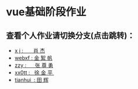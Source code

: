 # vue基础阶段作业
## 查看个人作业请切换分支(点击跳转)：
<ul>
<li><a href="https://github.com/Study-assignment/Vue-05/tree/xj"> x&nbsp;j&nbsp;:&nbsp; &nbsp;  &nbsp;&nbsp;&nbsp;肖&nbsp;杰</a></li>
<li><a href="https://github.com/Study-assignment/Vue-05/tree/webxf"> webxf&nbsp;:  金&nbsp;絮&nbsp;帆 </a></li>
<li><a href="https://github.com/Study-assignment/Vue-05/tree/zzy"> zzy&nbsp;:&nbsp; &nbsp;  &nbsp;&nbsp;张&nbsp;尊&nbsp;勇</a></li>
<li><a href="https://github.com/Study-assignment/Vue-05/tree/xx0tt"> xx0tt&nbsp;:&nbsp;  &nbsp;徐&nbsp;金&nbsp;平&nbsp; </a></li>
<li><a href="https://github.com/Study-assignment/Vue-05/tree/tianhui"> tianhui&nbsp;&nbsp;:&nbsp;田&nbsp;辉</a></li>
</ul>
